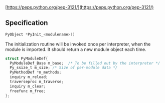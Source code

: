 
[https://peps.python.org/pep-3121/](https://peps.python.org/pep-3121/)

## Specification

```c
PyObject *PyInit_<modulename>()
```

The initialization routine will be invoked once per interpreter, when the module is imported. It should return a new module object each time.

```c
struct PyModuleDef{
  PyModuleDef_Base m_base;  /* To be filled out by the interpreter */
  Py_ssize_t m_size; /* Size of per-module data */
  PyMethodDef *m_methods;
  inquiry m_reload;
  traverseproc m_traverse;
  inquiry m_clear;
  freefunc m_free;
};
```


